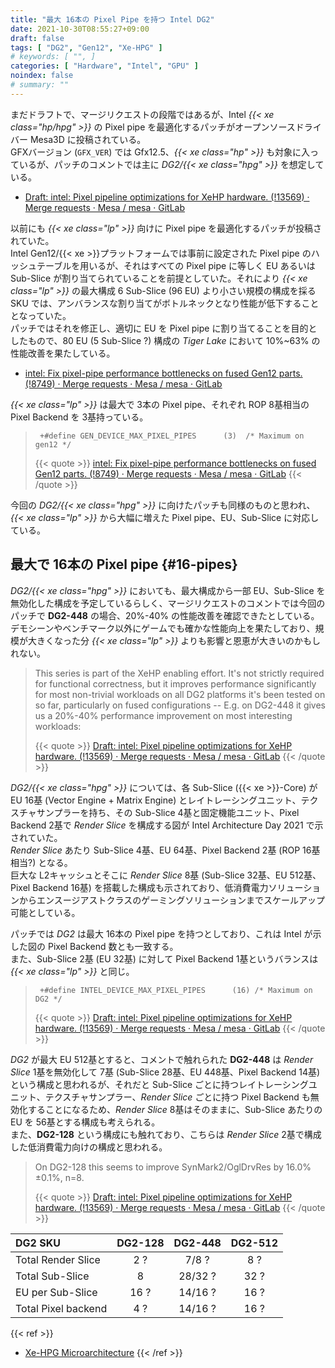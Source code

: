 ```yaml
---
title: "最大 16本の Pixel Pipe を持つ Intel DG2"
date: 2021-10-30T08:55:27+09:00
draft: false
tags: [ "DG2", "Gen12", "Xe-HPG" ]
# keywords: [ "", ]
categories: [ "Hardware", "Intel", "GPU" ]
noindex: false
# summary: ""
---
```


まだドラフトで、マージリクエストの段階ではあるが、Intel *{{< xe class="hp/hpg" >}}* の Pixel pipe を最適化するパッチがオープンソースドライバー Mesa3D に投稿されている。  
GFXバージョン (`GFX_VER`) では Gfx12.5、*{{< xe class="hp" >}}* も対象に入っているが、パッチのコメントでは主に *DG2/{{< xe class="hpg" >}}* を想定している。  

 * [Draft: intel: Pixel pipeline optimizations for XeHP hardware. (!13569) · Merge requests · Mesa / mesa · GitLab](https://gitlab.freedesktop.org/mesa/mesa/-/merge_requests/13569)

以前にも *{{< xe class="lp" >}}* 向けに Pixel pipe を最適化するパッチが投稿されていた。  
Intel Gen12/{{< xe >}}プラットフォームでは事前に設定された Pixel pipe のハッシュテーブルを用いるが、それはすべての Pixel pipe に等しく EU あるいは Sub-Slice が割り当てられていることを前提としていた。それにより *{{< xe class="lp" >}}* の最大構成 6 Sub-Slice (96 EU) より小さい規模の構成を採る SKU では、アンバランスな割り当てがボトルネックとなり性能が低下することとなっていた。  
パッチではそれを修正し、適切に EU を Pixel pipe に割り当てることを目的としたもので、80 EU (5 Sub-Slice ?) 構成の *Tiger Lake* において 10%~63% の性能改善を果たしている。  

 * [intel: Fix pixel-pipe performance bottlenecks on fused Gen12 parts. (!8749) · Merge requests · Mesa / mesa · GitLab](https://gitlab.freedesktop.org/mesa/mesa/-/merge_requests/8749)

*{{< xe class="lp" >}}* は最大で 3本の Pixel pipe、それぞれ ROP 8基相当の Pixel Backend を 3基持っている。  

 > 		+#define GEN_DEVICE_MAX_PIXEL_PIPES      (3)  /* Maximum on gen12 */
 >
 > {{< quote >}} [intel: Fix pixel-pipe performance bottlenecks on fused Gen12 parts. (!8749) · Merge requests · Mesa / mesa · GitLab](https://gitlab.freedesktop.org/mesa/mesa/-/merge_requests/8749/diffs?commit_id=e2ef1c46760ba6996fd49f5fc56d56e1af8d2220#diff-content-777d253fd71902d8f51ea827069054d0bf1d731a) {{< /quote >}}

今回の *DG2/{{< xe class="hpg" >}}* に向けたパッチも同様のものと思われ、*{{< xe class="lp" >}}* から大幅に増えた Pixel pipe、EU、Sub-Slice に対応している。  

## 最大で 16本の Pixel pipe {#16-pipes}

*DG2/{{< xe class="hpg" >}}* においても、最大構成から一部 EU、Sub-Slice を無効化した構成を予定しているらしく、マージリクエストのコメントでは今回のパッチで **DG2-448** の場合、20%-40% の性能改善を確認できたとしている。  
デモシーンやベンチマーク以外にゲームでも確かな性能向上を果たしており、規模が大きくなった分 *{{< xe class="lp" >}}* よりも影響と恩恵が大きいのかもしれない。  

 > This series is part of the XeHP enabling effort.  It's not strictly required for functional correctness, but it improves performance significantly for most non-trivial workloads on all DG2 platforms it's been tested on so far, particularly on fused configurations -- E.g. on DG2-448 it gives us a 20%-40% performance improvement on most interesting workloads:
 >
 > {{< quote >}} [Draft: intel: Pixel pipeline optimizations for XeHP hardware. (!13569) · Merge requests · Mesa / mesa · GitLab](https://gitlab.freedesktop.org/mesa/mesa/-/merge_requests/13569) {{< /quote >}}

*DG2/{{< xe class="hpg" >}}* については、各 Sub-Slice ({{< xe >}}-Core) が EU 16基 (Vector Engine + Matrix Engine) とレイトレーシングユニット、テクスチャサンプラーを持ち、その Sub-Slice 4基と固定機能ユニット、Pixel Backend 2基で *Render Slice* を構成する図が Intel Architecture Day 2021 で示されていた。  
*Render Slice* あたり Sub-Slice 4基、EU 64基、Pixel Backend 2基 (ROP 16基相当?) となる。  
巨大な L2キャッシュとそこに *Render Slice* 8基 (Sub-Slice 32基、EU 512基、Pixel Backend 16基) を搭載した構成も示されており、低消費電力ソリューションからエンスージアストクラスのゲーミングソリューションまでスケールアップ可能としている。  

パッチでは *DG2* は最大 16本の Pixel pipe を持つとしており、これは Intel が示した図の Pixel Backend 数とも一致する。  
また、Sub-Slice 2基 (EU 32基) に対して Pixel Backend 1基というバランスは *{{< xe class="lp" >}}* と同じ。  

 > 		+#define INTEL_DEVICE_MAX_PIXEL_PIPES      (16) /* Maximum on DG2 */
 >
 > {{< quote >}} [Draft: intel: Pixel pipeline optimizations for XeHP hardware. (!13569) · Merge requests · Mesa / mesa · GitLab](https://gitlab.freedesktop.org/mesa/mesa/-/merge_requests/13569/diffs?commit_id=d6f4f19155321dd0895f6c3cb14fc22318585421#diff-content-712a8df50d1196c189650dc493dacd43b7afed44) {{< /quote >}}

*DG2* が最大 EU 512基とすると、コメントで触れられた **DG2-448** は *Render Slice* 1基を無効化して 7基 (Sub-Slice 28基、EU 448基、Pixel Backend 14基) という構成と思われるが、それだと Sub-Slice ごとに持つレイトレーシングユニット、テクスチャサンプラー、*Render Slice* ごとに持つ Pixel Backend も無効化することになるため、*Render Slice* 8基はそのままに、Sub-Slice あたりの EU を 56基とする構成も考えられる。  
また、**DG2-128** という構成にも触れており、こちらは *Render Slice* 2基で構成した低消費電力向けの構成と思われる。  

 > On DG2-128 this seems to improve SynMark2/OglDrvRes by 16.0% ±0.1%,
 > n=8.
 >
 > {{< quote >}} [Draft: intel: Pixel pipeline optimizations for XeHP hardware. (!13569) · Merge requests · Mesa / mesa · GitLab](https://gitlab.freedesktop.org/mesa/mesa/-/merge_requests/13569/diffs?commit_id=a392fccccfed48400993948d6e8b2b35c86af930) {{< /quote >}}

| DG2 SKU | DG2-128 | DG2-448 | DG2-512 |
| :-- | :--: | :--: | :--: |
| Total Render Slice | 2 ? | 7/8 ? | 8 ? |
| Total Sub-Slice | 8 | 28/32 ? | 32 ? |
| EU per Sub-Slice | 16 ? | 14/16 ? | 16 ? |
| Total Pixel backend | 4 ? | 14/16 ? | 16 ? |

{{< ref >}}
  * [Xe-HPG Microarchitecture](https://www.intel.com/content/www/us/en/architecture-and-technology/visual-technology/arc-discrete-graphics/xe-hpg-microarchitecture.html)
{{< /ref >}}

